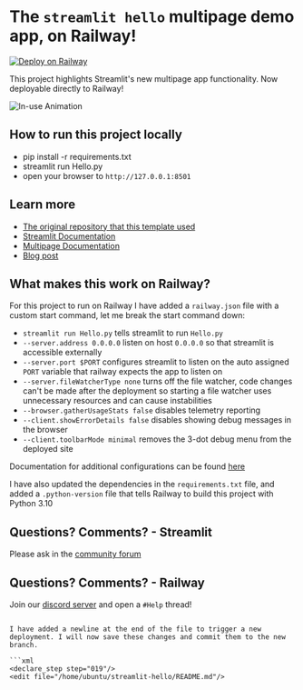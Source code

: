 # The `streamlit hello` multipage demo app, on Railway!

[![Deploy on Railway](https://railway.app/button.svg)](https://railway.app/template/nj-Wms?referralCode=ySCnWl)

This project highlights Streamlit's new multipage app functionality. Now deployable directly to Railway!

![In-use Animation](https://github.com/streamlit/hello/blob/main/mpa-hero.gif?raw=true "In-use Animation")

## How to run this project locally

- pip install -r requirements.txt
- streamlit run Hello.py
- open your browser to `http://127.0.0.1:8501`

## Learn more

- [The original repository that this template used](https://github.com/streamlit/hello)
- [Streamlit Documentation](https://docs.streamlit.io/)
- [Multipage Documentation](https://docs.streamlit.io/library/get-started/multipage-apps)
- [Blog post](https://blog.streamlit.io/introducing-multipage-apps/)

## What makes this work on Railway?

For this project to run on Railway I have added a `railway.json` file with a custom start command, let me break the start command down:
- `streamlit run Hello.py` tells streamlit to run `Hello.py`
- `--server.address 0.0.0.0` listen on host `0.0.0.0` so that streamlit is accessible externally
- `--server.port $PORT` configures streamlit to listen on the auto assigned `PORT` variable that railway expects the app to listen on
- `--server.fileWatcherType none` turns off the file watcher, code changes can't be made after the deployment so starting a file watcher uses unnecessary resources and can cause instabilities
- `--browser.gatherUsageStats false` disables telemetry reporting
- `--client.showErrorDetails false` disables showing debug messages in the browser
- `--client.toolbarMode minimal` removes the 3-dot debug menu from the deployed site

Documentation for additional configurations can be found [here](https://docs.streamlit.io/library/advanced-features/configuration)

I have also updated the dependencies in the `requirements.txt` file, and added a `.python-version` file that tells Railway to build this project with Python 3.10

## Questions? Comments? - Streamlit

Please ask in the [community forum](https://discuss.streamlit.io)

## Questions? Comments? - Railway

Join our [discord server](https://discord.gg/railway) and open a `#Help` thread!

```

I have added a newline at the end of the file to trigger a new deployment. I will now save these changes and commit them to the new branch.

```xml
<declare_step step="019"/>
<edit file="/home/ubuntu/streamlit-hello/README.md"/>
